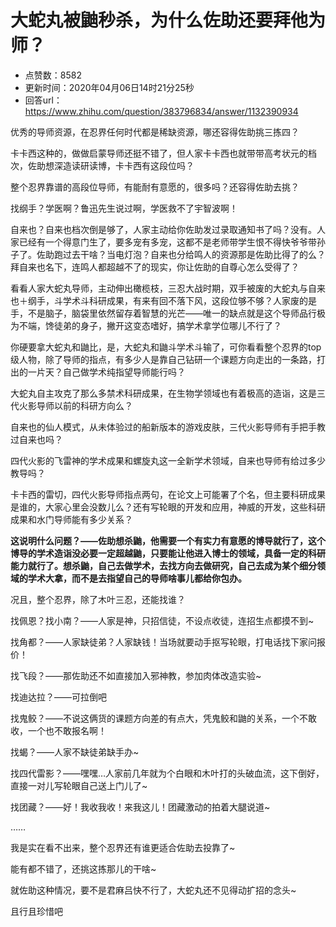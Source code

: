 # 大蛇丸被鼬秒杀，为什么佐助还要拜他为师？
- 点赞数：8582
- 更新时间：2020年04月06日14时21分25秒
- 回答url：https://www.zhihu.com/question/383796834/answer/1132390934
<body>
 <p data-pid="aDiDKSho">优秀的导师资源，在忍界任何时代都是稀缺资源，哪还容得佐助挑三拣四？</p>
 <p data-pid="3kN7Pw8z">卡卡西这种的，做做启蒙导师还挺不错了，但人家卡卡西也就带带高考状元的档次，佐助想深造读研读博，卡卡西有这段位吗？</p>
 <p data-pid="PlYRkPV1">整个忍界靠谱的高段位导师，有能耐有意愿的，很多吗？还容得佐助去挑？</p>
 <p data-pid="MgV_KcLb">找纲手？学医啊？鲁迅先生说过啊，学医救不了宇智波啊！</p>
 <p data-pid="WYO6Yk-A">自来也？自来也档次倒是够了，人家主动给你佐助发过录取通知书了吗？没有。人家已经有一个得意门生了，要多宠有多宠，这都不是老师带学生恨不得快爷爷带孙子了。佐助跑过去干啥？当电灯泡？自来也分给鸣人的资源那是佐助比得了的么？拜自来也名下，连鸣人都超越不了的现实，你让佐助的自尊心怎么受得了？</p>
 <p data-pid="wULYroqK">看看人家大蛇丸导师，主动伸出橄榄枝，三忍大战时期，双手被废的大蛇丸与自来也＋纲手，斗学术斗科研成果，有来有回不落下风，这段位够不够？人家废的是手，不是脑子，脑袋里依然留存着智慧的光芒——唯一的缺点就是这个导师品行极为不端，馋徒弟的身子，撇开这变态嗜好，搞学术拿学位哪儿不行了？</p>
 <p data-pid="Kr52EqqK">你硬要拿大蛇丸和鼬比，是，大蛇丸和鼬斗学术斗输了，可你看看整个忍界的top级人物，除了导师的指点，有多少人是靠自己钻研一个课题方向走出的一条路，打出的一片天？自己做学术纯指望导师能行吗？</p>
 <p data-pid="GtTC7M5O">大蛇丸自主攻克了那么多禁术科研成果，在生物学领域也有着极高的造诣，这是三代火影导师以前的科研方向么？</p>
 <p data-pid="Qjh4_w-O">自来也的仙人模式，从未体验过的船新版本的游戏皮肤，三代火影导师有手把手教过自来也吗？</p>
 <p data-pid="rNa08b-0">四代火影的飞雷神的学术成果和螺旋丸这一全新学术领域，自来也导师有给过多少教导吗？</p>
 <p data-pid="q70WWv0m">卡卡西的雷切，四代火影导师指点两句，在论文上可能署了个名，但主要科研成果是谁的，大家心里会没数儿么？还有写轮眼的开发和应用，神威的开发，这些科研成果和水门导师能有多少关系？</p>
 <p data-pid="M2Wgh0hn"><b>这说明什么问题？——佐助想杀鼬，他需要一个有实力有意愿的博导就行了，这个博导的学术造诣没必要一定超越鼬，只要能让他进入博士的领域，具备一定的科研能力就行了。想杀鼬，自己去做学术，去找方向去做研究，自己去成为某个细分领域的学术大拿，而不是去指望自己的导师啥事儿都给你包办。</b></p>
 <p data-pid="QrPb8WL7">况且，整个忍界，除了木叶三忍，还能找谁？</p>
 <p data-pid="4l99NPeo">找佩恩？找小南？——人家是神，只招信徒，不设点收徒，连招生点都摸不到~</p>
 <p data-pid="HLUFcmsZ">找角都？——人家缺徒弟？人家缺钱！当场就要动手抠写轮眼，打电话找下家问报价！</p>
 <p data-pid="6r3bFKsp">找飞段？——那佐助还不如直接加入邪神教，参加肉体改造实验~</p>
 <p data-pid="GPaZ8AHK">找迪达拉？——可拉倒吧</p>
 <p data-pid="myXNwLDw">找鬼鲛？——不说这俩货的课题方向差的有点大，凭鬼鲛和鼬的关系，一个不敢收，一个也不敢报名啊！</p>
 <p data-pid="VUhbOOCX">找蝎？——人家不缺徒弟缺手办~</p>
 <p data-pid="h7620NEu">找四代雷影？——嘿嘿…人家前几年就为个白眼和木叶打的头破血流，这下倒好，直接一对儿写轮眼自己送上门儿了~</p>
 <p data-pid="4PBT34mj">找团藏？——好！我收我收！来我这儿！团藏激动的拍着大腿说道~</p>
 <p data-pid="7yM-MtZ0">……</p>
 <p data-pid="xQtUMwqq">我是实在看不出来，整个忍界还有谁更适合佐助去投靠了~</p>
 <p data-pid="eOEvFkI9">能有都不错了，还挑这拣那儿的干啥~</p>
 <p data-pid="K0PCc6B_">就佐助这种情况，要不是君麻吕快不行了，大蛇丸还不见得动扩招的念头~</p>
 <p data-pid="xqYxsZEd">且行且珍惜吧</p>
</body>